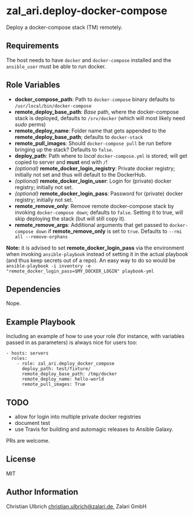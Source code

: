 zal_ari.deploy-docker-compose
=========

Deploy a docker-compose stack (TM) remotely.

Requirements
------------

The host needs to have `docker` and `docker-compose` installed and the `ansible_user` must be able to run docker.

Role Variables
--------------

* **docker_compose_path**: Path to `docker-compose` binary defaults to `/usr/local/bin/docker-compose`
* **remote_deploy_base_path**: _Base_ path, where the docker-compose stack is deployed, defaults to `/srv/docker` (which will most likely need _sudo_ perms)
* **remote_deploy_name**: Folder name that gets appended to the **remote_deploy_base_path**; defaults to `docker-stack`
* **remote_pull_images**: Should `docker-compose pull` be run before bringing up the stack? Defaults to `false`.
* **deploy_path**: Path where to _local_ `docker-compose.yml` is stored; will get copied to server and **must** end with `/`!
* _(optional)_ **remote_docker_login_registry**: Private docker registry; initially not set and thus will default to the DockerHub.
* _(optional)_ **remote_docker_login_user**: Login for (private) docker registry; initially not set.
* _(optional)_ **remote_docker_login_pass**: Password for (private) docker registry; initially not set. `
* **remote_remove_only**: Remove remote docker-compose stack by invoking `docker-compose down`; defaults to `false`. Setting it to true, will skip deploying the stack (but will still copy it).
* **remote_remove_args**: Additional arguments that get passed to `docker-compose down` if **remote_remove_only** is set to `true`. Defaults to `--rmi all --remove-orphans`

**Note:** it is advised to set **remote_docker_login_pass** via the environment when invoking `ansible-playbook` instead of setting it in the actual playbook (and thus keep secrets out of a repo). An easy way to do so would be `ansible-playbook -i inventory -e "remote_docker_login_pass=$MY_DOCKER_LOGIN" playbook-yml`


Dependencies
------------

Nope.

Example Playbook
----------------

Including an example of how to use your role (for instance, with variables passed in as parameters) is always nice for users too:

    - hosts: servers
      roles:
        - role: zal_ari.deploy_docker_compose
          deploy_path: test/fixture/
          remote_deploy_base_path: /tmp/docker
          remote_deploy_name: hello-world
          remote_pull_images: True

TODO
----
* allow for login into multiple private docker registries
* document test
* use Travis for building and automagic releases to Ansible Galaxy.

PRs are welcome.

License
-------

MIT

Author Information
------------------

Christian Ulbrich [christian.ulbrich@zalari.de](), Zalari GmbH
